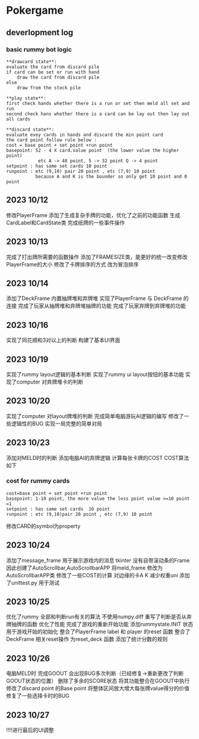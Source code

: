 # Pokergame
## deverlopment log
### basic rummy bot logic
    **drawcard state**: 
    evaluate the card from discard pile 
    if card can be set or run with hand 
        draw the card from discard pile
    else 
        draw from the stock pile

    **play state**:
    first check hands whether there is a run or set then meld all set and run 
    second check hans whether there is a card can be lay out then lay out all cards

    **discard state**:
    evaluate evey cards in hands and discard the min point card
    the card point follow rule below :
    cost = base point + set point +run point
    basepoint: 52 - 4 X card.value point  (the lower value the higher point)
                etc A -> 48 point, 5 -> 32 point Q -> 4 point
    setpoint : has same set cards 10 point
    runpoint : etc (9,10) pair 20 point , etc (7,9) 10 point 
               because A and K is the bounder so only get 10 point and 0 point

## 2023 10/12 
修改PlayerFrame 添加了生成复杂手牌的功能，优化了之前的功能函数
生成CardLabel和CardState类 完成纸牌的一些事件操作
## 2023 10/13
完成了打出牌所需要的函数操作
添加了FRAMESIZE类，能更好的统一改变修改PlayerFrame的大小
修改了卡牌排序的方式 改为冒泡排序
## 2023 10/14
添加了DeckFrame 内置抽牌堆和弃牌堆
实现了PlayerFrame 与 DeckFrame 的连接
完成了玩家从抽牌堆和弃牌堆抽牌的功能
完成了玩家弃牌到弃牌堆的功能
## 2023 10/16 
实现了同花顺和3对以上的判断
构建了基本UI界面
## 2023 10/19
实现了rummy layout逻辑的基本判断
实现了rummy ui layout按钮的基本功能
实现了computer 对弃牌堆卡的判断
## 2023 10/20
实现了computer 对layout牌堆的判断
完成简单电脑游玩AI逻辑的编写
修改了一些逻辑性的BUG
实现一局完整的简单对局
## 2023 10/23
添加对MELD时的判断
添加电脑AI的弃牌逻辑 计算每张卡牌的COST COST算法如下
### cost for rummy cards
    cost=base point + set point +run point
    basepoint: 1-10 point, the more value the less point value >=10 point =1
    setpoint : has same set cards  10 point
    runpoint : etc (9,10)pair 20 point , etc (7,9) 10 point 
修改CARD的symbol为property
## 2023 10/24
添加了message_frame 用于展示游戏内的消息
tkinter 没有自带滚动条的Frame 因此创建了AutoScrollbar,AutoScrollbarAPP
将meld_frame 修改为AutoScrollbarAPP类
修改了一些COST的计算 对边缘的卡A K 减少权重uni
添加了unittest.py 用于测试
## 2023 10/25
优化了rummy 全部和判断run有关的算法 不使用numpy.diff
重写了判断是否从弃牌抽牌的函数 优化了性能
完成了游戏的重新开始功能
添加rummystate.INIT 状态 用于游戏开始的初始化
整合了PlayerFrame label 和 player 的reset 函数
整合了DeckFrame 相关reset操作 为reset_deck 函数
添加了统计分数的规则
## 2023 10/26
电脑MELD时 完成GOOUT 会出现BUG多次判断（已经修复->重新更改了判断GOOUT状态的位置）
删除了多余的SCORE状态 将其功能整合在GOOUT中执行
修改了discard point 的Base point 将整体区间放大增大每张牌value得分的价值
修复了一些选择卡时的BUG

## 2023 10/27
!!!!进行最后的UI调整